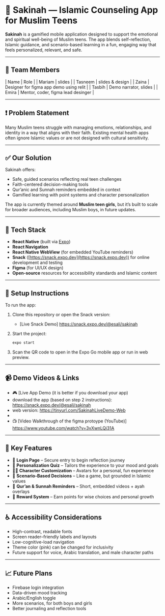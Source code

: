 
# 🌸 Sakinah — Islamic Counseling App for Muslim Teens

**Sakinah** is a gamified mobile application designed to support the emotional and spiritual well-being of Muslim teens. The app blends self-reflection, Islamic guidance, and scenario-based learning in a fun, engaging way that feels personalized, relevant, and safe.

---

## 👥 Team Members

| Name                | Role                          |
| Mariam                  | slides |
| Tasneem                 | slides & design                |
| Zaina                  | Designer for figma app demo using relit   |
| Tasbih               | Demo narrator, slides       |
| Emira               | Mentor, coder, figma lead desinger  |

---

## ❗ Problem Statement

Many Muslim teens struggle with managing emotions, relationships, and identity in a way that aligns with their faith. Existing mental health apps often ignore Islamic values or are not designed with cultural sensitivity.

---

## ✅ Our Solution

Sakinah offers:
- Safe, guided scenarios reflecting real teen challenges
- Faith-centered decision-making tools
- Qur’anic and Sunnah reminders embedded in context
- Gamified learning with point systems and character personalization

The app is currently themed around **Muslim teen girls**, but it’s built to scale for broader audiences, including Muslim boys, in future updates.

---

## 🧰 Tech Stack

- **React Native** (built via [Expo](https://expo.dev))
- **React Navigation**
- **React Native WebView** (for embedded YouTube reminders)
- **Snack** ([https://snack.expo.dev](https://snack.expo.dev)) for online development and testing
- **Figma** (for UI/UX design)
- **Open-source** resources for accessibility standards and Islamic content

---

## 🚀 Setup Instructions

To run the app:

1. Clone this repository or open the Snack version:

   * [Live Snack Demo] https://snack.expo.dev/@esali/sakinah

2. Start the project:

   ```bash
   expo start
   ```

3. Scan the QR code to open in the Expo Go mobile app or run in web preview.

---

## 📹 Demo Videos & Links

* 🎮 [Live App Demo (it is better if you download your app)
* download the app (based on step 2 instructions): https://snack.expo.dev/@esali/sakinah
* web version: https://tinyurl.com/SakinahLiveDemo-Web
* 
* 📺 [Video Walkthrough of the figma protoype (YouTube)] https://www.youtube.com/watch?v=3vXwnLQi31A

---

## 🧩 Key Features

* 🔐 **Login Page** – Secure entry to begin reflection journey
* 🧠 **Personalization Quiz** – Tailors the experience to your mood and goals
* 🧍‍♀️ **Character Customization** – Avatars for a personal, fun experience
* 🧪 **Scenario-Based Decisions** – Like a game, but grounded in Islamic values
* 🎥 **Qur’an & Sunnah Reminders** – Short, embedded videos + ayah overlays
* 💬 **Reward System** – Earn points for wise choices and personal growth

---

## ♿ Accessibility Considerations

* High-contrast, readable fonts
* Screen reader–friendly labels and layouts
* Low-cognitive-load navigation
* Theme color (pink) can be changed for inclusivity
* Future support for voice, Arabic translation, and male character paths

---

## 📈 Future Plans

* Firebase login integration
* Data-driven mood tracking
* Arabic/English toggle
* More scenarios, for both boys and girls
* Better journaling and reflection tools
